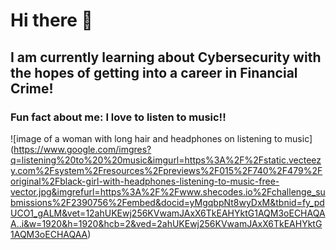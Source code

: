 # Hi there 👋

## I am currently learning about Cybersecurity with the hopes of getting into a career in Financial Crime! 

### Fun fact about me: I love to listen to music!!
![image of a woman with long hair and headphones on listening to music] (https://www.google.com/imgres?q=listening%20to%20%20music&imgurl=https%3A%2F%2Fstatic.vecteezy.com%2Fsystem%2Fresources%2Fpreviews%2F015%2F740%2F479%2Foriginal%2Fblack-girl-with-headphones-listening-to-music-free-vector.jpg&imgrefurl=https%3A%2F%2Fwww.shecodes.io%2Fchallenge_submissions%2F2390756%2Fembed&docid=yMgqbpNt8wyDxM&tbnid=fy_pdUCO1_gALM&vet=12ahUKEwj256KVwamJAxX6TkEAHYktG1AQM3oECHAQAA..i&w=1920&h=1920&hcb=2&ved=2ahUKEwj256KVwamJAxX6TkEAHYktG1AQM3oECHAQAA)
<!--
**HIgbokwe23/HIgbokwe23** is a ✨ _special_ ✨ repository because its `README.md` (this file) appears on your GitHub profile.

Here are some ideas to get you started:

- 🔭 I’m currently working on ...
- 🌱 I’m currently learning ...
- 👯 I’m looking to collaborate on ...
- 🤔 I’m looking for help with ...
- 💬 Ask me about ...
- 📫 How to reach me: ...
- 😄 Pronouns: ...
- ⚡ Fun fact: ...
-->

